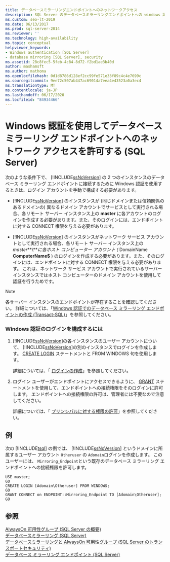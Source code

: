 ```yaml
---
title: データベースミラーリングエンドポイントへのネットワークアクセス
description: SQL Server のデータベースミラーリングエンドポイントへの windows 認証のネットワークアクセスを許可する方法について説明します。
ms.custom: seo-lt-2019
ms.date: 06/13/2017
ms.prod: sql-server-2014
ms.reviewer: ''
ms.technology: high-availability
ms.topic: conceptual
helpviewer_keywords:
- Windows authentication [SQL Server]
- database mirroring [SQL Server], security
ms.assetid: 28c8fec5-5feb-4c84-8d72-f2bd1ae3b40d
author: mashamsft
ms.author: mathoma
ms.openlocfilehash: 0d1d8786d128ef2cc99fe571e33f89c4c4e7699c
ms.sourcegitcommit: 9ee72c507ab447ac69014a7eea4e43523a0a3ec4
ms.translationtype: MT
ms.contentlocale: ja-JP
ms.lasthandoff: 06/17/2020
ms.locfileid: "84934466"
---
```

# <a name="allow-network-access-to-a-database-mirroring-endpoint-using-windows-authentication-sql-server"></a>Windows 認証を使用してデータベース ミラーリング エンドポイントへのネットワーク アクセスを許可する (SQL Server)
  次のような条件下で、 [!INCLUDE[ssNoVersion](../includes/ssnoversion-md.md)] の 2 つのインスタンスのデータベース ミラーリング エンドポイントに接続するために Windows 認証を使用するときは、ログイン アカウントを手動で構成する必要があります。  
  
-   [!INCLUDE[ssNoVersion](../includes/ssnoversion-md.md)] のインスタンスが (同じドメインまたは信頼関係のあるドメインの) 異なるドメイン アカウントでサービスとして実行される場合、各リモート サーバー インスタンス上の **master** に各アカウントのログインを作成する必要があります。また、そのログインには、エンドポイントに対する CONNECT 権限を与える必要があります。  
  
-   [!INCLUDE[ssNoVersion](../includes/ssnoversion-md.md)] のインスタンスがネットワーク サービス アカウントとして実行される場合、各リモート サーバー インスタンス上の*master***\\***に各ホスト コンピューター アカウント (* DomainName **ComputerName$** ) のログインを作成する必要があります。また、そのログインには、エンドポイントに対する CONNECT 権限を与える必要があります。 これは、ネットワーク サービス アカウントで実行されているサーバー インスタンスではホスト コンピューターのドメイン アカウントを使用して認証を行うためです。  
  
> [!NOTE]  
>  各サーバー インスタンスのエンドポイントが存在することを確認してください。 詳細については、「[Windows 認証でのデータベース ミラーリング エンドポイントの作成 &#40;Transact-SQL&#41;](database-mirroring/create-a-database-mirroring-endpoint-for-windows-authentication-transact-sql.md)」を参照してください。  
  
### <a name="to-configure-logins-for-windows-authentication"></a>Windows 認証のログインを構成するには  
  
1.  [!INCLUDE[ssNoVersion](../includes/ssnoversion-md.md)]の各インスタンスのユーザー アカウントについて、 [!INCLUDE[ssNoVersion](../includes/ssnoversion-md.md)]の別のインスタンスでログインを作成します。 [CREATE LOGIN](/sql/t-sql/statements/create-login-transact-sql) ステートメントと FROM WINDOWS 句を使用します。  
  
     詳細については、「 [ログインの作成](../relational-databases/security/authentication-access/create-a-login.md)」を参照してください。  
  
2.  ログイン ユーザーがエンドポイントにアクセスできるように、 [GRANT](/sql/t-sql/statements/grant-transact-sql) ステートメントを使用して、エンドポイントへの接続権限をそのログインに許可します。 エンドポイントへの接続権限の許可は、管理者には不要なので注意してください。  
  
     詳細については、「 [プリンシパルに対する権限の許可](../relational-databases/security/authentication-access/grant-a-permission-to-a-principal.md)」を参照してください。  
  
## <a name="example"></a>例  
 次の [!INCLUDE[tsql](../includes/tsql-md.md)] の例では、 [!INCLUDE[ssNoVersion](../includes/ssnoversion-md.md)] というドメインに所属するユーザー アカウント `Otheruser` の `Adomain`ログインを作成します。 このユーザーには、 `Mirroring_Endpoint`という既存のデータベース ミラーリング エンドポイントへの接続権限を許可します。  
  
```  
USE master;  
GO  
CREATE LOGIN [Adomain\Otheruser] FROM WINDOWS;  
GO  
GRANT CONNECT on ENDPOINT::Mirroring_Endpoint TO [Adomain\Otheruser];  
GO  
```  
  
## <a name="see-also"></a>参照  
 [AlwaysOn 可用性グループ &#40;SQL Server の概要&#41;](availability-groups/windows/overview-of-always-on-availability-groups-sql-server.md)   
 [データベースミラーリング &#40;SQL Server&#41;](database-mirroring/database-mirroring-sql-server.md)   
 [データベースミラーリングと AlwaysOn 可用性グループ &#40;SQL Server のトランスポートセキュリティ&#41;](database-mirroring/transport-security-database-mirroring-always-on-availability.md)   
 [データベース ミラーリング エンドポイント &#40;SQL Server&#41;](database-mirroring/the-database-mirroring-endpoint-sql-server.md)  
  
  
